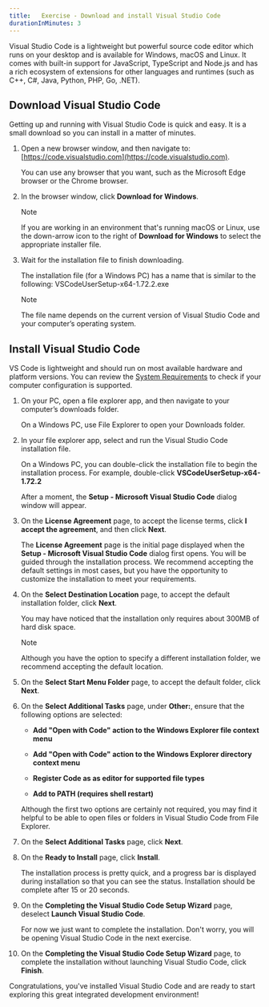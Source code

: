 ```yaml
---
title:   Exercise - Download and install Visual Studio Code
durationInMinutes: 3
---
```

Visual Studio Code is a lightweight but powerful source code editor which runs on your desktop and is available for Windows, macOS and Linux. It comes with built-in support for JavaScript, TypeScript and Node.js and has a rich ecosystem of extensions for other languages and runtimes (such as C++, C#, Java, Python, PHP, Go, .NET).

## Download Visual Studio Code

Getting up and running with Visual Studio Code is quick and easy. It is a small download so you can install in a matter of minutes.

1. Open a new browser window, and then navigate to: [https://code.visualstudio.com](https://code.visualstudio.com).

    You can use any browser that you want, such as the Microsoft Edge browser or the Chrome browser.

1. In the browser window, click **Download for Windows**.

    > [!NOTE]
    > If you are working in an environment that's running macOS or Linux, use the down-arrow icon to the right of **Download for Windows** to select the appropriate installer file.
  
1. Wait for the installation file to finish downloading.

    The installation file (for a Windows PC) has a name that is similar to the following: VSCodeUserSetup-x64-1.72.2.exe

    > [!NOTE]
    > The file name depends on the current version of Visual Studio Code and your computer’s operating system.

## Install Visual Studio Code

VS Code is lightweight and should run on most available hardware and platform versions. You can review the [System Requirements](https://code.visualstudio.com/docs/supporting/requirements) to check if your computer configuration is supported.

1. On your PC, open a file explorer app, and then navigate to your computer’s downloads folder.

    On a Windows PC, use File Explorer to open your Downloads folder.

1. In your file explorer app, select and run the Visual Studio Code installation file.

    On a Windows PC, you can double-click the installation file to begin the installation process. For example, double-click **VSCodeUserSetup-x64-1.72.2**

    After a moment, the **Setup - Microsoft Visual Studio Code** dialog window will appear.

1. On the **License Agreement** page, to accept the license terms, click **I accept the agreement**, and then click **Next**.

    The **License Agreement** page is the initial page displayed when the **Setup - Microsoft Visual Studio Code** dialog first opens. You will be guided through the installation process. We recommend accepting the default settings in most cases, but you have the opportunity to customize the installation to meet your requirements.

1. On the **Select Destination Location** page, to accept the default installation folder, click **Next**.

    You may have noticed that the installation only requires about 300MB of hard disk space.

    > [!NOTE]
    > Although you have the option to specify a different installation folder, we recommend accepting the default location.

1. On the **Select Start Menu Folder** page, to accept the default folder, click **Next**.

1. On the **Select Additional Tasks** page, under **Other:**, ensure that the following options are selected:

    - **Add "Open with Code" action to the Windows Explorer file context menu**

    - **Add "Open with Code" action to the Windows Explorer directory context menu**

    - **Register Code as as editor for supported file types**

    - **Add to PATH (requires shell restart)**

    Although the first two options are certainly not required, you may find it helpful to be able to open files or folders in Visual Studio Code from File Explorer.

1. On the **Select Additional Tasks** page, click **Next**.

1. On the **Ready to Install** page, click **Install**.

    The installation process is pretty quick, and a progress bar is displayed during installation so that you can see the status. Installation should be complete after 15 or 20 seconds.

1. On the **Completing the Visual Studio Code Setup Wizard** page, deselect **Launch Visual Studio Code**.

    For now we just want to complete the installation. Don't worry, you will be opening Visual Studio Code in the next exercise.

1. On the **Completing the Visual Studio Code Setup Wizard** page, to complete the installation without launching Visual Studio Code, click **Finish**.

Congratulations, you've installed Visual Studio Code and are ready to start exploring this great integrated development environment!
